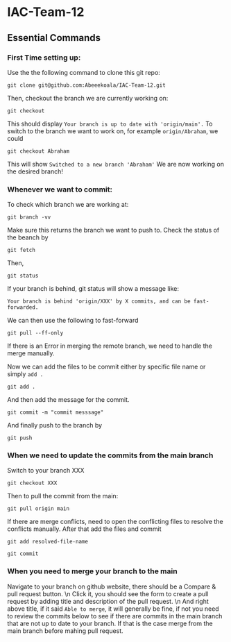 # IAC-Team-12
## Essential Commands
### First Time setting up:
Use the the following command to clone this git repo:
```
git clone git@github.com:Abeeekoala/IAC-Team-12.git
```
Then, checkout the branch we are currently working on:
```
git checkout
```
This should display `Your branch is up to date with 'origin/main'.`
To switch to the branch we want to work on, for example `origin/Abraham`, we could
```
git checkout Abraham
```
This will show `Switched to a new branch 'Abraham'` We are now working on the desired branch!

### Whenever we want to commit:
To check which branch we are working at:
```
git branch -vv
```
Make sure this returns the branch we want to push to.
Check the status of the beanch by
```
git fetch
```
Then,
```
git status
```
If your branch is behind, git status will show a message like:
```
Your branch is behind 'origin/XXX' by X commits, and can be fast-forwarded.
```
We can then use the following to fast-forward
```
git pull --ff-only
```
If there is an Error in merging the remote branch, we need to handle the merge manually.

Now we can add the files to be commit either by specific file name or simply `add .`
```
git add .
```
And then add the message for the commit.
```
git commit -m "commit messsage"
```

And finally push to the branch by
```
git push
```

### When we need to update the commits from the main branch
Switch to your branch XXX
```
git checkout XXX
```
Then to pull the commit from the main:
```
git pull origin main
```
If there are merge conflicts, need to open the conflicting files to resolve the conflicts manually.
After that add the files and commit
```
git add resolved-file-name
```
```
git commit
```
### When you need to merge your branch to the main
Navigate to your branch on github website, there should be a Compare & pull request button. \n
Click it, you should see the form to create a pull request by adding title and description of the pull request. \n
And right above title, if it said `Able to merge`, it will generally be fine, if not you need to review the commits below to see if there are commits in the main branch that are not up to date to your branch. If that is the case merge from the main branch before mahing pull request.

